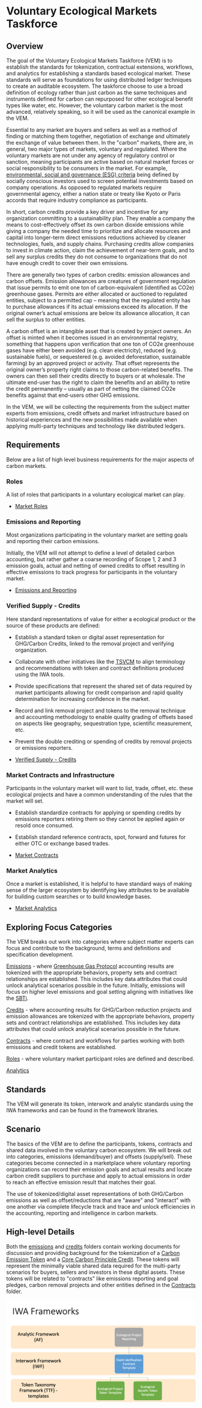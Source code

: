 # Voluntary Ecological Markets Taskforce

## Overview

The goal of the Voluntary Ecological Markets Taskforce (VEM) is to establish the standards for tokenization, contractual extensions, workflows, and analytics for establishing a standards based ecological market. These standards will serve as foundations for using distributed ledger techniques to create an auditable ecosystem. The taskforce choose to use a broad definition of ecology rather than just carbon as the same techniques and instruments defined for carbon can repurposed for other ecological benefit types like water, etc. However, the voluntary carbon market is the most advanced, relatively speaking, so it will be used as the canonical example in the VEM.

Essential to any market are buyers and sellers as well as a method of finding or matching them together, negotiation of exchange and ultimately the exchange of value between them. In the "carbon" markets, there are, in general, two major types of markets, voluntary and regulated. Where the voluntary markets are not under any agency of regulatory control or sanction, meaning participants are active based on natural market forces or social responsibility to be consumers in the market. For example, [environmental, social and governance (ESG) criteria](https://www.investopedia.com/terms/e/environmental-social-and-governance-esg-criteria.asp) being defined by socially conscious investors used to screen potential investments based on company operations. As opposed to regulated markets require governmental agency, either a nation state or treaty like Kyoto or Paris accords that require industry compliance as participants.

In short, carbon credits provide a key driver and incentive for any organization committing to a sustainability plan. They enable a company the means to cost-effectively offset its own carbon dioxide emissions while giving a company the needed time to prioritize and allocate resources and capital into longer-term direct emissions reductions achieved by cleaner technologies, fuels, and supply chains. Purchasing credits allow companies to invest in climate action, claim the achievement of near-term goals, and to sell any surplus credits they do not consume to organizations that do not have enough credit to cover their own emissions.

There are generally two types of carbon credits: emission allowances and carbon offsets. Emission allowances are creatures of government regulation that issue permits to emit one ton of carbon-equivalent (identified as CO2e) greenhouse gases. Permits are either allocated or auctioned to regulated entities, subject to a permitted cap – meaning that the regulated entity has to purchase allowances if its actual emissions exceed its allocation. If the original owner’s actual emissions are below its allowance allocation, it can sell the surplus to other entities.

A carbon offset is an intangible asset that is created by project owners. An offset is minted when it becomes issued in an environmental registry, something that happens upon verification that one ton of CO2e greenhouse gases have either been avoided (e.g. clean electricity), reduced (e.g. sustainable fuels), or sequestered (e.g. avoided deforestation, sustainable farming) by an approved project or activity. That offset represents the original owner’s property right claims to those carbon-related benefits. The owners can then sell their credits directly to buyers or at wholesale. The ultimate end-user has the right to claim the benefits and an ability to retire the credit permanently – usually as part of netting the claimed CO2e benefits against that end-users other GHG emissions.

In the VEM, we will be collecting the requirements from the subject matter experts from emissions, credit offsets and market infrastructure based on historical experiences and the new possibilities made available when applying multi-party techniques and technology like distributed ledgers.

## Requirements

Below are a list of high level business requirements for the major aspects of carbon markets.

### Roles

A list of roles that participants in a voluntary ecological market can play.

- [Market Roles](roles.md)

### Emissions and Reporting

Most organizations participating in the voluntary market are setting goals and reporting their carbon emissions.

Initially, the VEM will not attempt to define a level of detailed carbon accounting, but rather gather a coarse recording of Scope 1, 2 and 3 emission goals, actual and netting of owned credits to offset resulting in effective emissions to track progress for participants in the voluntary market.

- [Emissions and Reporting](emissions/readme.md)

### Verified Supply - Credits

Here standard representations of value for either a ecological product or the source of these products are defined:

- Establish a standard token or digital asset representation for GHG/Carbon Credits, linked to the removal project and verifying organization.
- Collaborate with other initiatives like the [TSVCM](https://www.iif.com/tsvcm) to align terminology and recommendations with token and contract definitions produced using the IWA tools.
- Provide specifications that represent the shared set of data required by market participants allowing for credit comparison and rapid quality determination for increasing confidence in the market.
- Record and link removal project and tokens to the removal technique and accounting methodology to enable quality grading of offsets based on aspects like geography, sequestration type, scientific measurement, etc.
- Prevent the double crediting or spending of credits by removal projects or emissions reporters.

- [Verified Supply - Credits](credits/readme.md)

### Market Contracts and Infrastructure

Participants in the voluntary market will want to list, trade, offset, etc. these ecological projects and have a common understanding of the rules that the market will set.

- Establish standardize contracts for applying or spending credits by emissions reporters retiring them so they cannot be applied again or resold once consumed.
- Establish standard reference contracts, spot, forward and futures for either OTC or exchange based trades.

- [Market Contracts](contracts/readme.md)

### Market Analytics

Once a market is established, it is helpful to have standard ways of making sense of the larger ecosystem by identifying key attributes to be available for building custom searches or to build knowledge bases.

- [Market Analytics](analytics/readme.md)

## Exploring Focus Categories

The VEM breaks out work into categories where subject matter experts can focus and contribute to the background, terms and definitions and specification development.

[Emissions](emissions) - where [Greenhouse Gas Protocol](https://ghgprotocol.org) accounting results are tokenized with the appropriate behaviors, property sets and contract relationships are established. This includes key data attributes that could unlock analytical scenarios possible in the future. Initially, emissions will focus on higher level emissions and goal setting aligning with initiatives like the [SBTi](https://sciencebasedtargets.org).

[Credits](credits) - where accounting results for GHG/Carbon reduction projects and emission allowances are tokenized with the appropriate behaviors, property sets and contract relationships are established. This includes key data attributes that could unlock analytical scenarios possible in the future.

[Contracts](contracts) - where contract and workflows for parties working with both emissions and credit tokens are established.

[Roles](roles.md) - where voluntary market participant roles are defined and described.

[Analytics](analytics/readme.md)

## Standards

The VEM will generate its token, interwork and analytic standards using the IWA frameworks and can be found in the framework libraries.

## Scenario

The basics of the VEM are to define the participants, tokens, contracts and shared data involved in the voluntary carbon ecosystem. We will break out into categories, emissions (demand/buyer) and offsets (supply/sell). These categories become connected in a marketplace where voluntary reporting organizations can record their emission goals and actual results and locate carbon credit suppliers to purchase and apply to actual emissions in order to reach an effective emission result that matches their goal.

The use of tokenized/digital asset representations of both GHG/Carbon emissions as well as offset/reductions that are "aware" and "interact" with one another via complete lifecycle track and trace and unlock efficiencies in the accounting, reporting and intelligence in carbon markets.

## High-level Details

Both the [emissions](emissions) and [credits](credits) folders contain working documents for discussion and providing background for the tokenization of a [Carbon Emission Token](emissions/cet.md) and a [Core Carbon Principle Credit](credits/ccp.md). These tokens will represent the minimally viable shared data required for the multi-party scenarios for buyers, sellers and investors in these digital assets.  These tokens will be related to "contracts" like emissions reporting and goal pledges, carbon removal projects and other entities defined in the [Contracts](contracts) folder.

![VEM Frameworks](images/VEM-Tools.png)